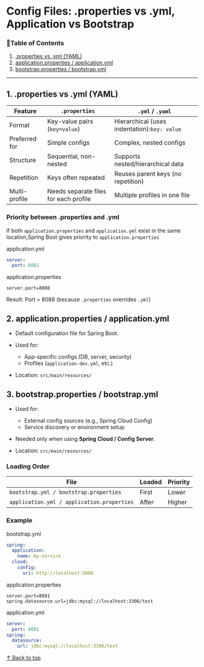 
<h1 id="top"> Config Files: .properties vs .yml, Application vs Bootstrap</h1>

<h3>📑Table of Contents</h3>

1. [.properties vs .yml (YAML)](#p)
2. [application.properties / application.yml](#a)
3. [bootstrap.properties / bootstrap.yml](#b)
---


<h2 id="p">1.  .properties vs .yml (YAML)</h2>

| Feature            | `.properties`                  | `.yml` / `.yaml`                     |
| ------------------ | ------------------------------ | ------------------------------------ |
| Format        | Key-value pairs (`key=value`)  | Hierarchical (uses indentation):`key: value`     |
| Preferred for  | Simple configs                 | Complex, nested configs              |
| Structure  | Sequential, non-nested  | Supports nested/hierarchical data  |
| Repetition  | Keys often repeated	 | Reuses parent keys (no repetition)   |
| Multi-profile  |Needs separate files for each profile| Multiple profiles in one file |





<h3 >Priority between .properties and .yml </h3>
 
 If both `application.properties` and `application.yml` exist in the same location,Spring Boot gives priority to `application.properties`

 application.yml

  ```yml
server:
    port: 8081
  ```
application.properties

```properties
server.port=8088
```
 Result: Port = 8088 (because `.properties` overrides `.yml`)



<h2 id="a"> 2. application.properties / application.yml</h2>

* Default configuration file for Spring Boot.
* Used for:

  * App-specific configs (DB, server, security)
  * Profiles (`application-dev.yml`, etc.)
* Location: `src/main/resources/`


<h2 id="b">3. bootstrap.properties / bootstrap.yml</h2>

* Used for:

  * External config sources (e.g., Spring Cloud Config)
  * Service discovery or environment setup
* Needed only when using **Spring Cloud / Config Server**.
* Location: `src/main/resources/`


<h3>Loading Order</h3>

| File                                       | Loaded | Priority |
| ------------------------------------------ | ------ | -------- |
| `bootstrap.yml / bootstrap.properties`     | First  | Lower    |
| `application.yml / application.properties` | After  | Higher   |



<h3> Example</h3>

bootstrap.yml

```yaml
spring:
  application:
    name: my-service
  cloud:
    config:
      uri: http://localhost:8888
```

application.properties

```properties
server.port=8081
spring.datasource.url=jdbc:mysql://localhost:3306/test
```
application.yml

```yaml
server:
  port: 8081
spring:
  datasource:
    url: jdbc:mysql://localhost:3306/test
```


[↑ Back to top](#top) 

